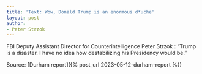 ```yaml
---
title: 'Text: Wow, Donald Trump is an enormous d*uche'
layout: post
author:
- Peter Strzok
---
```


FBI Deputy Assistant Director for Counterintelligence Peter Strzok
: “Trump is a disaster. I have no idea how destabilizing his Presidency would be.”

Source: [Durham report]({% post_url 2023-05-12-durham-report %})
